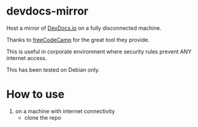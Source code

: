 # devdocs-mirror

Host a mirror of [DevDocs.io](https://devdocs.io/) on a fully disconnected machine.

Thanks to [freeCodeCamp](https://github.com/freeCodeCamp) for the great tool they provide.

This is useful in corporate environment where security rules prevent ANY internet access.

This has been tested on Debian only.

# How to use

1. on a machine with internet connectivity
   - clone the repo
